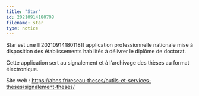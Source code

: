 ```yaml
---
title: "Star"
id: 20210914180708
filename: star
type: notice
---
```


Star est une [[20210914180118]] application professionnelle nationale mise à disposition des établissements habilités à délivrer le diplôme de doctorat.

Cette application sert au signalement et à l’archivage des thèses au format électronique.

Site web : <https://abes.fr/reseau-theses/outils-et-services-theses/signalement-theses/>

